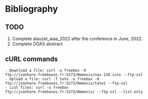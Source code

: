# Bibliography

## TODO

1) Complete alauzet_aiaa_2022 after the conference in June, 2022.
2) Complete ODAS abstract

## cURL commands

    - Download a file: curl -u freebox -O ftp://jvanhare.freeboxos.fr:5273/Nemesis/nas-128.icns --ftp-ssl
    - Upload a file: curl -T toto -u freebox -O ftp://jvanhare.freeboxos.fr:5273/Nemesis/tata1 --ftp-ssl
    - List files: curl -u freebox ftp://jvanhare.freeboxos.fr:5273/Nemesis/ --ftp-ssl --list-only